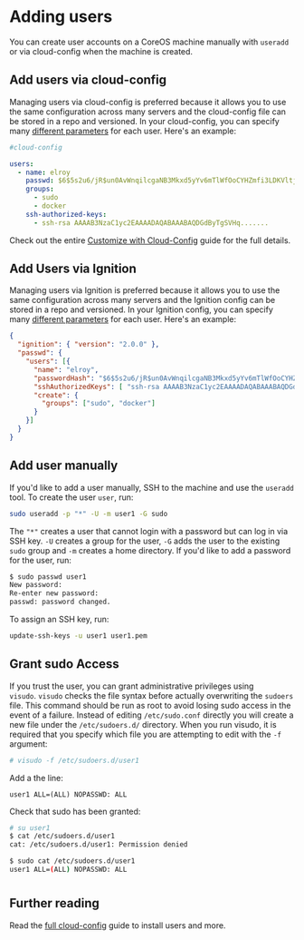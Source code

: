# Adding users

You can create user accounts on a CoreOS machine manually with `useradd` or via cloud-config when the machine is created.

## Add users via cloud-config

Managing users via cloud-config is preferred because it allows you to use the same configuration across many servers and the cloud-config file can be stored in a repo and versioned. In your cloud-config, you can specify many [different parameters]({{site.baseurl}}/docs/cluster-management/setup/cloudinit-cloud-config/#users) for each user. Here's an example:

```yaml
#cloud-config

users:
  - name: elroy
    passwd: $6$5s2u6/jR$un0AvWnqilcgaNB3Mkxd5yYv6mTlWfOoCYHZmfi3LDKVltj.E8XNKEcwWm...
    groups:
      - sudo
      - docker
    ssh-authorized-keys:
      - ssh-rsa AAAAB3NzaC1yc2EAAAADAQABAAABAQDGdByTgSVHq.......
```

Check out the entire [Customize with Cloud-Config]({{site.baseurl}}/docs/cluster-management/setup/cloudinit-cloud-config/) guide for the full details.

## Add Users via Ignition

Managing users via Ignition is preferred because it allows you to use the same configuration across many servers and the Ignition config can be stored in a repo and versioned. In your Ignition config, you can specify many [different parameters](https://github.com/coreos/ignition/blob/master/doc/configuration.md) for each user. Here's an example:

```json
{
  "ignition": { "version": "2.0.0" },
  "passwd": {
    "users": [{
      "name": "elroy",
      "passwordHash": "$6$5s2u6/jR$un0AvWnqilcgaNB3Mkxd5yYv6mTlWfOoCYHZmfi3LDKVltj.E8XNKEcwWm...",
      "sshAuthorizedKeys": [ "ssh-rsa AAAAB3NzaC1yc2EAAAADAQABAAABAQDGdByTgSVHq......." ],
      "create": {
        "groups": ["sudo", "docker"]
      }
    }]
  }
}
```

## Add user manually

If you'd like to add a user manually, SSH to the machine and use the `useradd` tool. To create the user `user`, run:

```sh
sudo useradd -p "*" -U -m user1 -G sudo
```

The `"*"` creates a user that cannot login with a password but can log in via SSH key. `-U` creates a group for the user, `-G` adds the user to the existing `sudo` group and `-m` creates a home directory. If you'd like to add a password for the user, run:

```sh
$ sudo passwd user1
New password:
Re-enter new password:
passwd: password changed.
```

To assign an SSH key, run:

```sh
update-ssh-keys -u user1 user1.pem
```

## Grant sudo Access

If you trust the user, you can grant administrative privileges using `visudo`. `visudo` checks the file syntax before actually overwriting the `sudoers` file. This command should be run as root to avoid losing sudo access in the event of a failure. Instead of editing `/etc/sudo.conf` directly you will create a new file under the `/etc/sudoers.d/` directory. When you run visudo, it is required that you specify which file you are attempting to edit with the `-f` argument: 

```sh
# visudo -f /etc/sudoers.d/user1
```

Add a the line:

```
user1 ALL=(ALL) NOPASSWD: ALL
```

Check that sudo has been granted:

```sh
# su user1
$ cat /etc/sudoers.d/user1
cat: /etc/sudoers.d/user1: Permission denied

$ sudo cat /etc/sudoers.d/user1
user1 ALL=(ALL) NOPASSWD: ALL
```

#

## Further reading

Read the [full cloud-config]({{site.baseurl}}/docs/cluster-management/setup/cloudinit-cloud-config/) guide to install users and more.
